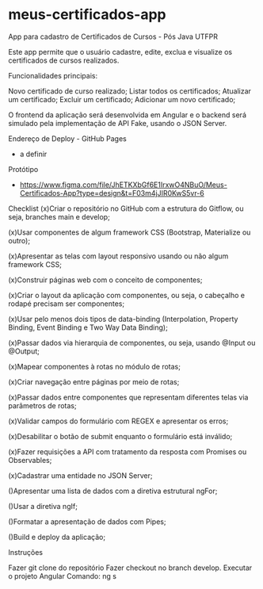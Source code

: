 # meus-certificados-app
App para cadastro de Certificados de Cursos - Pós Java UTFPR

Este app permite que o usuário cadastre, edite, exclua e visualize os certificados de cursos realizados. 

Funcionalidades principais:

Novo certificado de curso realizado;
Listar todos os certificados;
Atualizar um certificado;
Excluir um certificado;
Adicionar um novo certificado;


O frontend da aplicação será desenvolvida em Angular e o backend será simulado pela implementação de API Fake, usando o JSON Server.

Endereço de Deploy - GitHub Pages
* a definir 

Protótipo
* https://www.figma.com/file/JhETKXbGf6E1IrxwO4NBuO/Meus-Certificados-App?type=design&t=F03m4jJIR0KwS5vr-6

Checklist
(x)Criar o repositório no GitHub com a estrutura do Gitflow, ou seja, branches main e develop;      

(x)Usar componentes de algum framework CSS (Bootstrap, Materialize ou outro);      

(x)Apresentar as telas com layout responsivo usando ou não algum framework CSS;

(x)Construir páginas web com o conceito de componentes;

(x)Criar o layout da aplicação com componentes, ou seja, o cabeçalho e rodapé precisam ser componentes;

(x)Usar pelo menos dois tipos de data-binding (Interpolation, Property Binding, Event Binding e Two Way Data Binding);

(x)Passar dados via hierarquia de componentes, ou seja, usando @Input ou @Output;

(x)Mapear componentes à rotas no módulo de rotas;

(x)Criar navegação entre páginas por meio de rotas;

(x)Passar dados entre componentes que representam diferentes telas via parâmetros de rotas;

(x)Validar campos do formulário com REGEX e apresentar os erros;

(x)Desabilitar o botão de submit enquanto o formulário está inválido;

(x)Fazer requisições a API com tratamento da resposta com Promises ou Observables;

(x)Cadastrar uma entidade no JSON Server;

()Apresentar uma lista de dados com a diretiva estrutural ngFor;

()Usar a diretiva ngIf; 

()Formatar a apresentação de dados com Pipes;   

()Build e deploy da aplicação;


Instruções

Fazer git clone do repositório
Fazer checkout no branch develop.
Executar o projeto Angular
Comando: ng s
